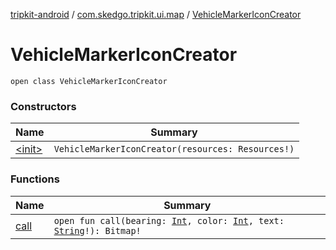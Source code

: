 [tripkit-android](../../index.md) / [com.skedgo.tripkit.ui.map](../index.md) / [VehicleMarkerIconCreator](./index.md)

# VehicleMarkerIconCreator

`open class VehicleMarkerIconCreator`

### Constructors

| Name | Summary |
|---|---|
| [&lt;init&gt;](-init-.md) | `VehicleMarkerIconCreator(resources: Resources!)` |

### Functions

| Name | Summary |
|---|---|
| [call](call.md) | `open fun call(bearing: `[`Int`](https://kotlinlang.org/api/latest/jvm/stdlib/kotlin/-int/index.html)`, color: `[`Int`](https://kotlinlang.org/api/latest/jvm/stdlib/kotlin/-int/index.html)`, text: `[`String`](https://kotlinlang.org/api/latest/jvm/stdlib/kotlin/-string/index.html)`!): Bitmap!` |
